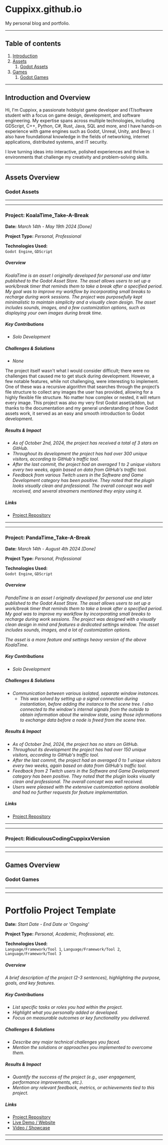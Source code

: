 # Cuppixx.github.io
My personal blog and portfolio.


---
## Table of contents
1. [Introduction](#introduction)
2. [Assets](#assets)
    1. [Godot Assets](#assets_godot)
3. [Games](#games)
    1. [Godot Games](#games_godot)

---

<a name="introduction"></a>
## Introduction and Overview
Hi, I'm Cuppixx, a passionate hobbyist game developer and IT/software student with a focus on game design, development, and software engineering. My expertise spans across multiple technologies, including GDScript, C++, Python, C#, Rust, Java, SQL and more, and I have hands-on experience with game engines such as Godot, Unreal, Unity, and Bevy.
I also have foundational knowledge in the fields of networking, internet applications, distributed systems, and IT security.

I love turning ideas into interactive, polished experiences and thrive in environments that challenge my creativity and problem-solving skills.

---

<a name="assets"></a>
## Assets Overview

<a name="assets_godot"></a>
### Godot Assets
---
---
### Project: KoalaTime_Take-A-Break
**Date:** _March 14th - May 19th 2024 [Done]_

**Project Type:** _Personal, Professional_

**Technologies Used:**  
`Godot Engine`, `GDScript`

##### Overview

_KoalaTime is an asset I originally developed for personal use and later published to the Godot Asset Store. The asset allows users to set up a work/break timer that reminds them to take a break after a specified period. My goal was to improve my workflow by incorporating small breaks to recharge during work sessions. The project was purposefully kept minimalistic to maintain simplicity and a visually clean design. The asset includes sounds, images, and a few customization options, such as displaying your own images during break time._

##### Key Contributions

- _Solo Development_

##### Challenges & Solutions

- _None_

The project itself wasn't what I would consider difficult; there were no challenges that caused me to get stuck during development. However, a few notable features, while not challenging, were interesting to implement. One of these was a recursive algorithm that searches through the project’s file structure to collect any images the user has provided, allowing for a highly flexible file structure. No matter how complex or nested, it will return every image. This project was also my very first Godot asset/addon, but thanks to the documentation and my general understanding of how Godot assets work, it served as an easy and smooth introduction to Godot development.

##### Results & Impact

- _As of October 2nd, 2024, the project has received a total of 3 stars on GitHub._
- _Throughout its development the project has had over 300 unique visitors, according to GitHub's traffic tool._
- _After the last commit, the project had an averaged 1 to 2 unique visitors every two weeks, again based on data from GitHub's traffic tool._
- _Feedback from various Twitch users in the Software and Game Development category has been positive. They noted that the plugin looks visually clean and professional. The overall concept was well received, and several streamers mentioned they enjoy using it._

##### Links

- [Project Repository](https://github.com/Cuppixx/KoalaTime_Take-A-Break)
---
---
### Project: PandaTime_Take-A-Break
**Date:** _March 14th - August 4th 2024 [Done]_

**Project Type:** _Personal, Professional_

**Technologies Used:**  
`Godot Engine`, `GDScript`

##### Overview

_PandaTime is an asset I originally developed for personal use and later published to the Godot Asset Store. The asset allows users to set up a work/break timer that reminds them to take a break after a specified period. My goal was to improve my workflow by incorporating small breaks to recharge during work sessions. The project was designed with a visually clean design in mind and features a dedicated settings window. The asset includes sounds, images, and a lot of customization options._

_The asset is a more feature and settings heavy version of the above KoalaTime._

##### Key Contributions

- _Solo Development_

##### Challenges & Solutions

- _Communication between various isolated, separate window instances._
  - _This was solved by setting up a signal connection during instantiation, before adding the instance to the scene tree. I also connected to the window's internal signals from the outside to obtain information about the window state, using those informations to exchange data before a node is freed from the scene tree._

##### Results & Impact

- _As of October 2nd, 2024, the project has no stars on GitHub._
- _Throughout its development the project has had over 150 unique visitors, according to GitHub's traffic tool._
- _After the last commit, the project had an averaged 0 to 1 unique visitors every two weeks, again based on data from GitHub's traffic tool._
- _Feedback from 2 Twitch users in the Software and Game Development category has been positive. They noted that the plugin looks visually clean and professional. The overall concept was well received._
- _Users were pleased with the extensive customization options available and had no further requests for feature implementation._

##### Links

- [Project Repository](https://github.com/Cuppixx/PandaTime_Take-A-Break)
---
---
### Project: RidiculousCodingCuppixxVersion
---
---

<a name="games"></a>
## Games Overview

<a name="games_godot"></a>
### Godot Games
---
---





# Portfolio Project Template
**Date:** _Start Date - End Date or 'Ongoing'_

**Project Type:** _Personal, Academic, Professional, etc._

**Technologies Used:**  
`Language/Framework/Tool 1`, `Language/Framework/Tool 2`, `Language/Framework/Tool 3`

##### Overview

_A brief description of the project (2-3 sentences), highlighting the purpose, goals, and key features._

##### Key Contributions

- _List specific tasks or roles you had within the project._
- _Highlight what you personally added or developed._
- _Focus on measurable outcomes or key functionality you delivered._

##### Challenges & Solutions

- _Describe any major technical challenges you faced._
- _Mention the solutions or approaches you implemented to overcome them._

##### Results & Impact

- _Quantify the success of the project (e.g., user engagement, performance improvements, etc.)._
- _Mention any relevant feedback, metrics, or achievements tied to this project._

##### Links

- [Project Repository](#)
- [Live Demo / Website](#)
- [Video / Showcase](#)
---
---
